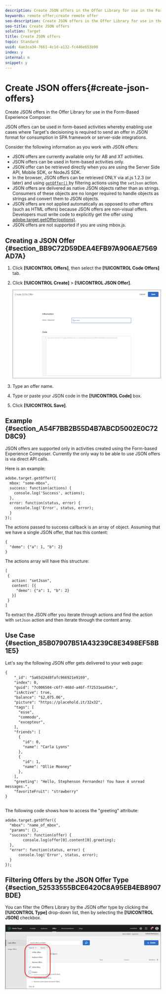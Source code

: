 ```yaml
---
description: Create JSON offers in the Offer Library for use in the Form-Based Experience Composer.
keywords: remote offer;create remote offer
seo-description: Create JSON offers in the Offer Library for use in the Form-Based Experience Composer.
seo-title: Create JSON offers
solution: Target
title: Create JSON offers
topic: Standard
uuid: 4ae3ca34-7661-4c1d-a132-fc446e653b90
index: y
internal: n
snippet: y
---
```


# Create JSON offers{#create-json-offers}

Create JSON offers in the Offer Library for use in the Form-Based Experience Composer.

JSON offers can be used in form-based activities whereby enabling use cases where Target's decisioning is required to send an offer in JSON format for consumption in SPA framework or server-side integrations.

Consider the following information as you work with JSON offers:

* JSON offers are currently available only for AB and XT activities. 
* JSON offers can be used in form-based activities only. 
* JSON offer can be retrieved directly when you are using the Server Side API, Mobile SDK, or NodeJS SDK. 
* In the browser, JSON offers can be retrieved ONLY via at.js 1.2.3 (or later) and using [ `getOffer()` ](../../c-implementing-target/c-implementing-target-for-client-side-web/cmp-at.js-functions.md#reference_C81525D1598A4A1199740DCAB81A7FDF) by filtering actions using the `setJson` action. 
* JSON offers are delivered as native JSON objects rather than as strings. Consumers of these objects are no longer required to handle objects as strings and convert them to JSON objects. 
* JSON offers are not applied automatically as opposed to other offers (such as HTML offers) because JSON offers are non-visual offers. Developers must write code to explicitly get the offer using [adobe.target.getOffer(options)](../../c-implementing-target/c-implementing-target-for-client-side-web/cmp-at.js-functions.md#reference_C81525D1598A4A1199740DCAB81A7FDF). 
* JSON offers are not supported if you are using mbox.js.

## Creating a JSON Offer {#section_BB9C72D59DEA4EFB97A906AE7569AD7A}

1. Click **[!UICONTROL Offers]**, then select the **[!UICONTROL Code Offers]** tab. 
1. Click **[!UICONTROL Create]** > **[!UICONTROL JSON Offer]**.

   ![](assets/offer-json.png)

1. Type an offer name. 
1. Type or paste your JSON code in the **[!UICONTROL Code]** box. 
1. Click **[!UICONTROL Save]**.

## Example {#section_A54F7BB2B55D4B7ABCD5002E0C72D8C9}

JSON offers are supported only in activities created using the Form-based Experience Composer. Currently the only way to be able to use JSON offers is via direct API calls.

Here is an example:

```
adobe.target.getOffer({ 
  mbox: "some-mbox", 
  success: function(actions) { 
    console.log('Success', actions); 
  }, 
  error: function(status, error) { 
    console.log('Error', status, error); 
  } 
});
```

The actions passed to success callback is an array of object. Assuming that we have a single JSON offer, that has this content:

```
{ 
  "demo": {"a": 1, "b": 2} 
}
```

The actions array will have this structure:

```
[ 
 { 
   action: "setJson", 
   content: [{ 
     "demo": {"a": 1, "b": 2} 
   }] 
 }  
]
```

To extract the JSON offer you iterate through actions and find the action with `setJson` action and then iterate through the content array.

## Use Case {#section_85B07907B51A43239C8E3498EF58B1E5}

Let's say the following JSON offer gets delivered to your web page:

```
{ 
    "_id": "5a65d24d8fafc966921e9169", 
    "index": 0, 
    "guid": "7c006504-c6f7-468d-a46f-f72531ea454c", 
    "isActive": true, 
    "balance": "$2,075.06", 
    "picture": "https://placehold.it/32x32", 
    "tags": [ 
      "esse", 
      "commodo", 
      "excepteur", 
    ], 
    "friends": [ 
      { 
        "id": 0, 
        "name": "Carla Lyons" 
      }, 
      { 
        "id": 1, 
        "name": "Ollie Mooney" 
      }, 
    ], 
    "greeting": "Hello, Stephenson Fernandez! You have 4 unread messages.", 
    "favoriteFruit": "strawberry" 
} 
  
```

The following code shows how to access the "greeting" attribute:

```
adobe.target.getOffer({   
  "mbox": "name_of_mbox", 
  "params": {}, 
  "success": function(offer) {           
        console.log(offer[0].content[0].greeting); 
  },   
  "error": function(status, error) {           
      console.log('Error', status, error); 
  } 
});
```

## Filtering Offers by the JSON Offer Type {#section_52533555BCE6420C8A95EB4EB8907BDE}

You can filter the Offers Library by the JSON offer type by clicking the **[!UICONTROL Type]** drop-down list, then by selecting the **[!UICONTROL JSON]** checkbox.

![](assets/offer-json-filter.png)

